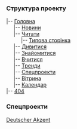 ### Структура проекту
|-- [Головна](https://mysecondspace.github.io/chytomo.com/build/index.html)<br>
&nbsp;&nbsp;&nbsp;&nbsp;&nbsp;|-- [Новини](https://mysecondspace.github.io/chytomo.com/build/news.html)<br>
&nbsp;&nbsp;&nbsp;&nbsp;&nbsp;|-- [Читати](https://mysecondspace.github.io/chytomo.com/build/read.html)<br>
&nbsp;&nbsp;&nbsp;&nbsp;&nbsp;&nbsp;&nbsp;&nbsp;&nbsp;&nbsp;|-- [Типова сторінка](https://mysecondspace.github.io/chytomo.com/build/typical.html)<br>
&nbsp;&nbsp;&nbsp;&nbsp;&nbsp;|-- [Дивитися](https://mysecondspace.github.io/chytomo.com/build/watch.html)<br>
&nbsp;&nbsp;&nbsp;&nbsp;&nbsp;|-- [Знайомитися](https://mysecondspace.github.io/chytomo.com/build/acquainted.html)<br>
&nbsp;&nbsp;&nbsp;&nbsp;&nbsp;|-- [Вчитися](https://mysecondspace.github.io/chytomo.com/build/study.html)<br>
&nbsp;&nbsp;&nbsp;&nbsp;&nbsp;|-- [Тренди](https://mysecondspace.github.io/chytomo.com/build/trends.html)<br>
&nbsp;&nbsp;&nbsp;&nbsp;&nbsp;|-- [Спецпроекти](https://mysecondspace.github.io/chytomo.com/build/special.html)<br>
&nbsp;&nbsp;&nbsp;&nbsp;&nbsp;|-- [Вітрина](https://mysecondspace.github.io/chytomo.com/build/shop.html)<br>
&nbsp;&nbsp;&nbsp;&nbsp;&nbsp;|-- [Календар](https://mysecondspace.github.io/chytomo.com/build/calendar.html)<br>
|-- [404](https://mysecondspace.github.io/chytomo.com/build/404.html)<br>
### Спецпроекти
[Deutscher Akzent](https://mysecondspace.github.io/chytomo.com/build/deutscher.html)<br>